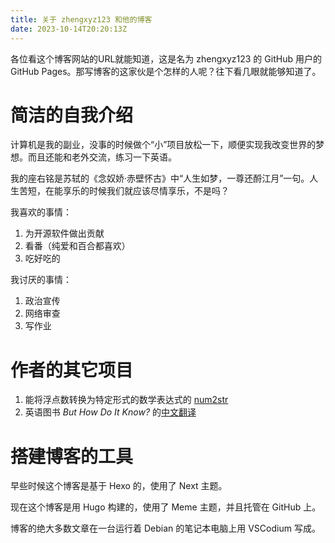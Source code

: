 ```yaml
---
title: 关于 zhengxyz123 和他的博客
date: 2023-10-14T20:20:13Z
---
```


各位看这个博客网站的URL就能知道，这是名为 zhengxyz123 的 GitHub 用户的 GitHub Pages。那写博客的这家伙是个怎样的人呢？往下看几眼就能够知道了。

# 简洁的自我介绍
计算机是我的副业，没事的时候做个“小”项目放松一下，顺便实现我改变世界的梦想。而且还能和老外交流，练习一下英语。

我的座右铭是苏轼的《念奴娇·赤壁怀古》中“人生如梦，一尊还酹江月”一句。人生苦短，在能享乐的时候我们就应该尽情享乐，不是吗？

我喜欢的事情：

1. 为开源软件做出贡献
2. 看番（纯爱和百合都喜欢）
3. 吃好吃的

我讨厌的事情：

1. 政治宣传
2. 网络审查
3. 写作业

# 作者的其它项目

1. 能将浮点数转换为特定形式的数学表达式的 [num2str](https://zhengxyz123.github.io/num2str)
2. 英语图书 *But How Do It Know?* 的[中文翻译](https://zhengxyz123.github.io/but-how-do-it-know)

# 搭建博客的工具
早些时候这个博客是基于 Hexo 的，使用了 Next 主题。

现在这个博客是用 Hugo 构建的，使用了 Meme 主题，并且托管在 GitHub 上。

博客的绝大多数文章在一台运行着 Debian 的笔记本电脑上用 VSCodium 写成。
